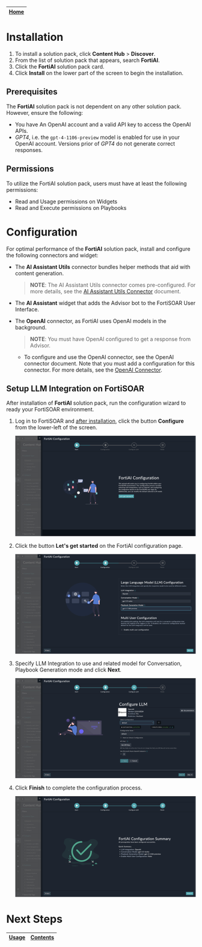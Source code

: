 |[Home](../README.md) |
|--------------------------------------------|

# Installation

1. To install a solution pack, click **Content Hub** > **Discover**.
2. From the list of solution pack that appears, search **FortiAI**.
3. Click the **FortiAI** solution pack card.
4. Click **Install** on the lower part of the screen to begin the installation.

## Prerequisites

The **FortiAI** solution pack is not dependent on any other solution pack. However, ensure the following:

- You have An OpenAI account and a valid API key to access the OpenAI APIs.
- *GPT4*, i.e. the `gpt-4-1106-preview` model is enabled for use in your OpenAI account. Versions prior of *GPT4* do not generate correct responses. 

## Permissions

To utilize the FortiAI solution pack, users must have at least the following permissions:

- Read and Usage permissions on Widgets
- Read and Execute permissions on Playbooks

# Configuration

For optimal performance of the **FortiAI** solution pack, install and configure the following connectors and widget:

- The **AI Assistant Utils** connector bundles helper methods that aid with content generation. 

  >**NOTE**: The AI Assistant Utils connector comes pre-configured. For more details, see the [AI Assistant Utils Connector](https://docs.fortinet.com/document/fortisoar/1.0.0/ai-assistant-utils/690/ai-assistant-utils-v1-0-0) document.

- The **AI Assistant** widget that adds the Advisor bot to the FortiSOAR User Interface.

- The **OpenAI** connector, as FortiAI uses OpenAI models in the background.  
    
    >**NOTE**: You must have OpenAI configured to get a response from Advisor. 

    - To configure and use the OpenAI connector, see the OpenAI connector document. Note that you must add a configuration for this connector. For more details, see the [OpenAI Connector](https://docs.fortinet.com/document/fortisoar/2.0.0/openai/706/openai-v2-0-0).

## Setup LLM Integration on FortiSOAR

After installation of **FortiAI** solution pack, run the configuration wizard to ready your FortiSOAR environment.

1. Log in to FortiSOAR and [after installation](#installation), click the button **Configure** from the lower-left of the screen.

    ![FortiAI start configuration](./res/config-wizard-00.png)

2. Click the button **Let's get started** on the FortiAI configuration page.

    ![FortiAI configuration get started](./res/config-wizard-01.png)

3. Specify LLM Integration to use and related model for Conversation, Playbook Generation mode and click **Next**.

    ![Define LLM Integration](./res/config-wizard-02.png)

4. Click **Finish** to complete the configuration process.

    ![All set](./res/config-wizard-03.png)

# Next Steps
| [Usage](./usage.md) | [Contents](./contents.md) |
|---------------------|---------------------------|